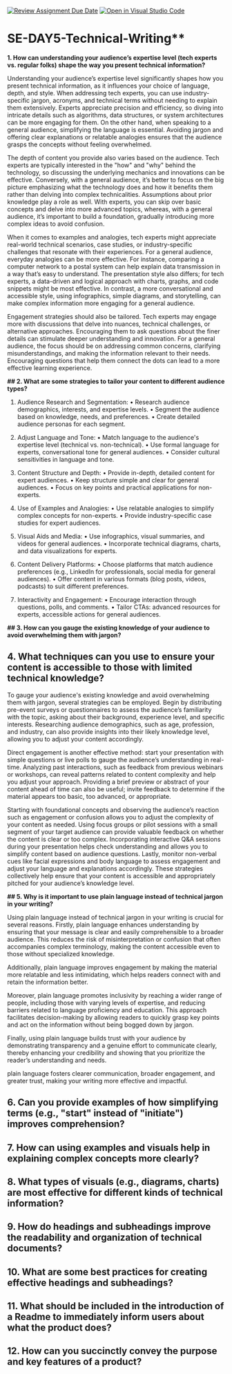 [![Review Assignment Due Date](https://classroom.github.com/assets/deadline-readme-button-22041afd0340ce965d47ae6ef1cefeee28c7c493a6346c4f15d667ab976d596c.svg)](https://classroom.github.com/a/zsAR-pyY)
[![Open in Visual Studio Code](https://classroom.github.com/assets/open-in-vscode-2e0aaae1b6195c2367325f4f02e2d04e9abb55f0b24a779b69b11b9e10269abc.svg)](https://classroom.github.com/online_ide?assignment_repo_id=15641158&assignment_repo_type=AssignmentRepo)
# SE-DAY5-Technical-Writing**
**1. How can understanding your audience’s expertise level (tech experts vs. regular folks) shape the way you present technical information?**

Understanding your audience’s expertise level significantly shapes how you present technical information, as it influences your choice of language, depth, and style. When addressing tech experts, you can use industry-specific jargon, acronyms, and technical terms without needing to explain them extensively. Experts appreciate precision and efficiency, so diving into intricate details such as algorithms, data structures, or system architectures can be more engaging for them. On the other hand, when speaking to a general audience, simplifying the language is essential. Avoiding jargon and offering clear explanations or relatable analogies ensures that the audience grasps the concepts without feeling overwhelmed.

The depth of content you provide also varies based on the audience. Tech experts are typically interested in the "how" and "why" behind the technology, so discussing the underlying mechanics and innovations can be effective. Conversely, with a general audience, it’s better to focus on the big picture emphasizing what the technology does and how it benefits them rather than delving into complex technicalities. Assumptions about prior knowledge play a role as well. With experts, you can skip over basic concepts and delve into more advanced topics, whereas, with a general audience, it’s important to build a foundation, gradually introducing more complex ideas to avoid confusion.

When it comes to examples and analogies, tech experts might appreciate real-world technical scenarios, case studies, or industry-specific challenges that resonate with their experiences. For a general audience, everyday analogies can be more effective. For instance, comparing a computer network to a postal system can help explain data transmission in a way that’s easy to understand. The presentation style also differs; for tech experts, a data-driven and logical approach with charts, graphs, and code snippets might be most effective. In contrast, a more conversational and accessible style, using infographics, simple diagrams, and storytelling, can make complex information more engaging for a general audience.

Engagement strategies should also be tailored. Tech experts may engage more with discussions that delve into nuances, technical challenges, or alternative approaches. Encouraging them to ask questions about the finer details can stimulate deeper understanding and innovation. For a general audience, the focus should be on addressing common concerns, clarifying misunderstandings, and making the information relevant to their needs. Encouraging questions that help them connect the dots can lead to a more effective learning experience. 


**## 2. What are some strategies to tailor your content to different audience types?**

1. Audience Research and Segmentation:
•	Research audience demographics, interests, and expertise levels.
•	Segment the audience based on knowledge, needs, and preferences.
•	Create detailed audience personas for each segment.

2. Adjust Language and Tone:
•	Match language to the audience's expertise level (technical vs. non-technical).
•	Use formal language for experts, conversational tone for general audiences.
•	Consider cultural sensitivities in language and tone.

3. Content Structure and Depth:
•	Provide in-depth, detailed content for expert audiences.
•	Keep structure simple and clear for general audiences.
•	Focus on key points and practical applications for non-experts.

4. Use of Examples and Analogies:
•	Use relatable analogies to simplify complex concepts for non-experts.
•	Provide industry-specific case studies for expert audiences.

5. Visual Aids and Media:
•	Use infographics, visual summaries, and videos for general audiences.
•	Incorporate technical diagrams, charts, and data visualizations for experts.

7. Content Delivery Platforms:
•	Choose platforms that match audience preferences (e.g., LinkedIn for professionals, social media for general audiences).
•	Offer content in various formats (blog posts, videos, podcasts) to suit different preferences.

8. Interactivity and Engagement:
•	Encourage interaction through questions, polls, and comments.
•	Tailor CTAs: advanced resources for experts, accessible actions for general audiences.


**## 3. How can you gauge the existing knowledge of your audience to avoid overwhelming them with jargon?**


## 4. What techniques can you use to ensure your content is accessible to those with limited technical knowledge?

To gauge your audience's existing knowledge and avoid overwhelming them with jargon, several strategies can be employed. Begin by distributing pre-event surveys or questionnaires to assess the audience’s familiarity with the topic, asking about their background, experience level, and specific interests. Researching audience demographics, such as age, profession, and industry, can also provide insights into their likely knowledge level, allowing you to adjust your content accordingly.

Direct engagement is another effective method: start your presentation with simple questions or live polls to gauge the audience’s understanding in real-time. Analyzing past interactions, such as feedback from previous webinars or workshops, can reveal patterns related to content complexity and help you adjust your approach. Providing a brief preview or abstract of your content ahead of time can also be useful; invite feedback to determine if the material appears too basic, too advanced, or appropriate.

Starting with foundational concepts and observing the audience’s reaction such as engagement or confusion allows you to adjust the complexity of your content as needed. Using focus groups or pilot sessions with a small segment of your target audience can provide valuable feedback on whether the content is clear or too complex. Incorporating interactive Q&A sessions during your presentation helps check understanding and allows you to simplify content based on audience questions. 
Lastly, monitor non-verbal cues like facial expressions and body language to assess engagement and adjust your language and explanations accordingly. These strategies collectively help ensure that your content is accessible and appropriately pitched for your audience’s knowledge level.

**## 5. Why is it important to use plain language instead of technical jargon in your writing?**

Using plain language instead of technical jargon in your writing is crucial for several reasons. Firstly, plain language enhances understanding by ensuring that your message is clear and easily comprehensible to a broader audience. This reduces the risk of misinterpretation or confusion that often accompanies complex terminology, making the content accessible even to those without specialized knowledge.

Additionally, plain language improves engagement by making the material more relatable and less intimidating, which helps readers connect with and retain the information better.

Moreover, plain language promotes inclusivity by reaching a wider range of people, including those with varying levels of expertise, and reducing barriers related to language proficiency and education. This approach facilitates decision-making by allowing readers to quickly grasp key points and act on the information without being bogged down by jargon. 

Finally, using plain language builds trust with your audience by demonstrating transparency and a genuine effort to communicate clearly, thereby enhancing your credibility and showing that you prioritize the reader’s understanding and needs. 

plain language fosters clearer communication, broader engagement, and greater trust, making your writing more effective and impactful.

## 6. Can you provide examples of how simplifying terms (e.g., "start" instead of "initiate") improves comprehension?
## 7. How can using examples and visuals help in explaining complex concepts more clearly?
## 8. What types of visuals (e.g., diagrams, charts) are most effective for different kinds of technical information?
## 9. How do headings and subheadings improve the readability and organization of technical documents?
## 10. What are some best practices for creating effective headings and subheadings?
## 11. What should be included in the introduction of a Readme to immediately inform users about what the product does?
## 12. How can you succinctly convey the purpose and key features of a product?
